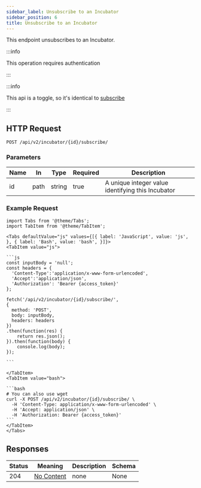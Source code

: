 ```yaml
---
sidebar_label: Unsubscribe to an Incubator
sidebar_position: 6
title: Unsubscribe to an Incubator
---
```


This endpoint unsubscribes to an Incubator.

:::info

This operation requires authentication

:::

:::info

This api is a toggle, so it's identical to [subscribe](subscribe_to_an_incubator)

:::

## HTTP Request

`POST /api/v2/incubator/{id}/subscribe/`

### Parameters

|Name|In|Type|Required|Description|
|---|---|---|---|---|
|id|path|string|true|A unique integer value identifying this Incubator|

### Example Request

````mdx-code-block
import Tabs from '@theme/Tabs';
import TabItem from '@theme/TabItem';

<Tabs defaultValue="js" values={[{ label: 'JavaScript', value: 'js', }, { label: 'Bash', value: 'bash', }]}>
<TabItem value="js">

```js
const inputBody = 'null';
const headers = {
  'Content-Type':'application/x-www-form-urlencoded',
  'Accept':'application/json',
  'Authorization': 'Bearer {access_token}'
};

fetch('/api/v2/incubator/{id}/subscribe/',
{
  method: 'POST',
  body: inputBody,
  headers: headers
})
.then(function(res) {
    return res.json();
}).then(function(body) {
    console.log(body);
});

```

</TabItem>
<TabItem value="bash">

```bash
# You can also use wget
curl -X POST /api/v2/incubator/{id}/subscribe/ \
  -H 'Content-Type: application/x-www-form-urlencoded' \
  -H 'Accept: application/json' \
  -H 'Authorization: Bearer {access_token}'
```
</TabItem>
</Tabs>
````

## Responses

|Status|Meaning|Description|Schema|
|---|---|---|---|
|204|[No Content](https://tools.ietf.org/html/rfc7231#section-6.3.5)|none|None|




